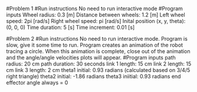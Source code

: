 #Problem 1
#Run instructions
No need to run interactive mode
#Program inputs
Wheel radius: 0.3 [m]
Distance between wheels: 1.2 [m]
Left wheel speed: 2pi [rad/s]
Right wheel speed: pi [rad/s]
Inital position (x, y, theta): (0, 0, 0)
Time duration: 5 [s]
Time increment: 0.01 [s]

#Problem 2
#Run instructions
No need to run interactive mode. Program is slow, give it some time to run. Program creates an animation of the robot tracing a circle. When this animation is complete, close out of the animation and the angle/angle velocities plots will appear. 
#Program inputs
path radius: 20 cm
path duration: 30 seconds
link 1 length: 15 cm
link 2 length: 15 cm
link 3 length: 2 cm
theta1 initial: 0.93 radians (calculated based on 3/4/5 right triangle)
theta2 initial: -1.86 radians
theta3 iniitial: 0.93 radians
end effector angle always = 0
